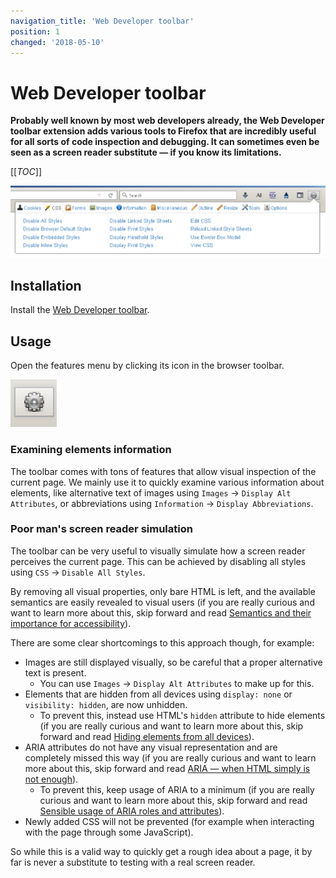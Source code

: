 ```yaml
---
navigation_title: 'Web Developer toolbar'
position: 1
changed: '2018-05-10'
---
```


# Web Developer toolbar

**Probably well known by most web developers already, the Web Developer toolbar extension adds various tools to Firefox that are incredibly useful for all sorts of code inspection and debugging. It can sometimes even be seen as a screen reader substitute — if you know its limitations.**

[[_TOC_]]

![Web Developer toolbar](_media/web-developer-toolbar.png)

## Installation

Install the [Web Developer toolbar](https://addons.mozilla.org/de/firefox/addon/web-developer/).

## Usage

Open the features menu by clicking its icon in the browser toolbar.

![Web Developer toolbar browser icon](_media/web-developer-toolbar-browser-icon.png)

### Examining elements information

The toolbar comes with tons of features that allow visual inspection of the current page. We mainly use it to quickly examine various information about elements, like alternative text of images using `Images` -> `Display Alt Attributes`, or abbreviations using `Information` -> `Display Abbreviations`.

### Poor man's screen reader simulation

The toolbar can be very useful to visually simulate how a screen reader perceives the current page. This can be achieved by disabling all styles using `CSS` -> `Disable All Styles`.

By removing all visual properties, only bare HTML is left, and the available semantics are easily revealed to visual users (if you are really curious and want to learn more about this, skip forward and read [Semantics and their importance for accessibility](/knowledge/semantics)).

There are some clear shortcomings to this approach though, for example:

- Images are still displayed visually, so be careful that a proper alternative text is present.
  - You can use `Images` -> `Display Alt Attributes` to make up for this.
- Elements that are hidden from all devices using `display: none` or `visibility: hidden`, are now unhidden.
  - To prevent this, instead use HTML's `hidden` attribute to hide elements (if you are really curious and want to learn more about this, skip forward and read [Hiding elements from all devices](/examples/hiding-elements/from-all-devices)).
- ARIA attributes do not have any visual representation and are completely missed this way (if you are really curious and want to learn more about this, skip forward and read [ARIA — when HTML simply is not enough](/knowledge/aria)).
  - To prevent this, keep usage of ARIA to a minimum (if you are really curious and want to learn more about this, skip forward and read [Sensible usage of ARIA roles and attributes](/examples/sensible-aria-usage)).
- Newly added CSS will not be prevented (for example when interacting with the page through some JavaScript).

So while this is a valid way to quickly get a rough idea about a page, it by far is never a substitute to testing with a real screen reader.
